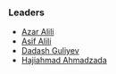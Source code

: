 ### Leaders

* [Azar Alili](mailto:azar.alili@owasp.org)
* [Asif Alili](mailto:asif.alili@owasp.org)
* [Dadash Guliyev](mailto:dadash.guliyev@owasp.org)
* [Hajiahmad Ahmadzada](mailto:hajiahmad.ahmadzada@owasp.org)
  
